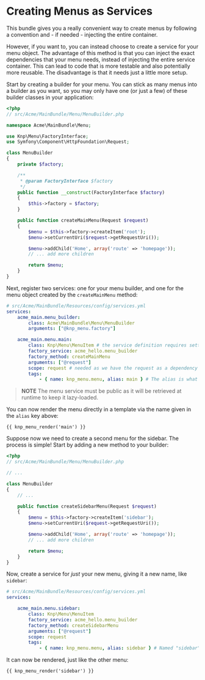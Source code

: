 Creating Menus as Services
==========================

This bundle gives you a really convenient way to create menus by following
a convention and - if needed - injecting the entire container.

However, if you want to, you can instead choose to create a service for your
menu object. The advantage of this method is that you can inject the exact
dependencies that your menu needs, instead of injecting the entire service
container. This can lead to code that is more testable and also potentially
more reusable. The disadvantage is that it needs just a little more setup.

Start by creating a builder for your menu. You can stick as many menus into
a builder as you want, so you may only have one (or just a few) of these
builder classes in your application:

```php
<?php
// src/Acme/MainBundle/Menu/MenuBuilder.php

namespace Acme\MainBundle\Menu;

use Knp\Menu\FactoryInterface;
use Symfony\Component\HttpFoundation\Request;

class MenuBuilder
{
    private $factory;

    /**
     * @param FactoryInterface $factory
     */
    public function __construct(FactoryInterface $factory)
    {
        $this->factory = $factory;
    }

    public function createMainMenu(Request $request)
    {
        $menu = $this->factory->createItem('root');
        $menu->setCurrentUri($request->getRequestUri());

        $menu->addChild('Home', array('route' => 'homepage'));
        // ... add more children

        return $menu;
    }
}
```

Next, register two services: one for your menu builder, and one for the menu
object created by the `createMainMenu` method:

```yaml
# src/Acme/MainBundle/Resources/config/services.yml
services:
    acme_main.menu_builder:
        class: Acme\MainBundle\Menu\MenuBuilder
        arguments: ["@knp_menu.factory"]

    acme_main.menu.main:
        class: Knp\Menu\MenuItem # the service definition requires setting the class
        factory_service: acme_hello.menu_builder
        factory_method: createMainMenu
        arguments: ["@request"]
        scope: request # needed as we have the request as a dependency here
        tags:
            - { name: knp_menu.menu, alias: main } # The alias is what is used to retrieve the menu
```

>**NOTE**
>The menu service must be public as it will be retrieved at runtime to keep
>it lazy-loaded.

You can now render the menu directly in a template via the name given in the
`alias` key above:

```jinja
{{ knp_menu_render('main') }}
```

Suppose now we need to create a second menu for the sidebar. The process
is simple! Start by adding a new method to your builder:

```php
<?php
// src/Acme/MainBundle/Menu/MenuBuilder.php

// ...

class MenuBuilder
{
    // ...

    public function createSidebarMenu(Request $request)
    {
        $menu = $this->factory->createItem('sidebar');
        $menu->setCurrentUri($request->getRequestUri());

        $menu->addChild('Home', array('route' => 'homepage'));
        // ... add more children

        return $menu;
    }
}
```

Now, create a service for *just* your new menu, giving it a new name, like
`sidebar`:

```yaml
# src/Acme/MainBundle/Resources/config/services.yml
services:

    acme_main.menu.sidebar:
        class: Knp\Menu\MenuItem
        factory_service: acme_hello.menu_builder
        factory_method: createSidebarMenu
        arguments: ["@request"]
        scope: request
        tags:
            - { name: knp_menu.menu, alias: sidebar } # Named "sidebar" this time
```

It can now be rendered, just like the other menu:

```jinja
{{ knp_menu_render('sidebar') }}
```